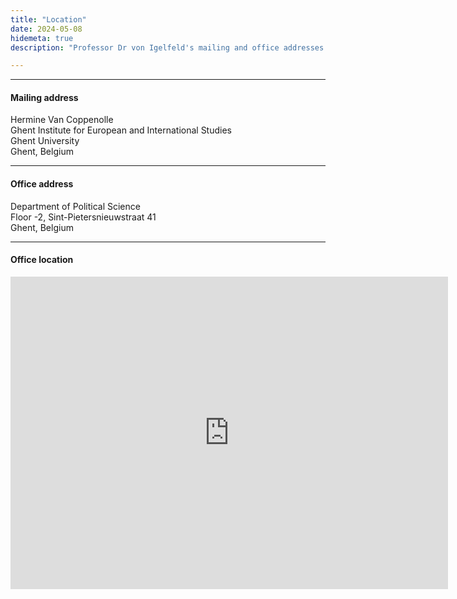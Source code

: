 ```yaml
---
title: "Location"
date: 2024-05-08
hidemeta: true
description: "Professor Dr von Igelfeld's mailing and office addresses at the Institute of Romance Philology."

---
```


---

#### Mailing address

Hermine Van Coppenolle  
Ghent Institute for European and International Studies  
Ghent University  
Ghent, Belgium

---

#### Office address

Department of Political Science  
Floor -2, Sint-Pietersnieuwstraat 41   
Ghent, Belgium

---

#### Office location

<iframe src="https://www.google.com/maps/embed?pb=!1m18!1m12!1m3!1d378.2963235123691!2d3.727876679508448!3d51.04609698028086!2m3!1f0!2f0!3f0!3m2!1i1024!2i768!4f13.1!3m3!1m2!1s0x47c371503d6ecf2d%3A0xcf52b25e26ab81ea!2sTechnicum!5e0!3m2!1sen!2sbe!4v1749033268201!5m2!1sen!2sbe" 
width="700" height="500" style="border:0;" allowfullscreen="" loading="lazy"></iframe>


